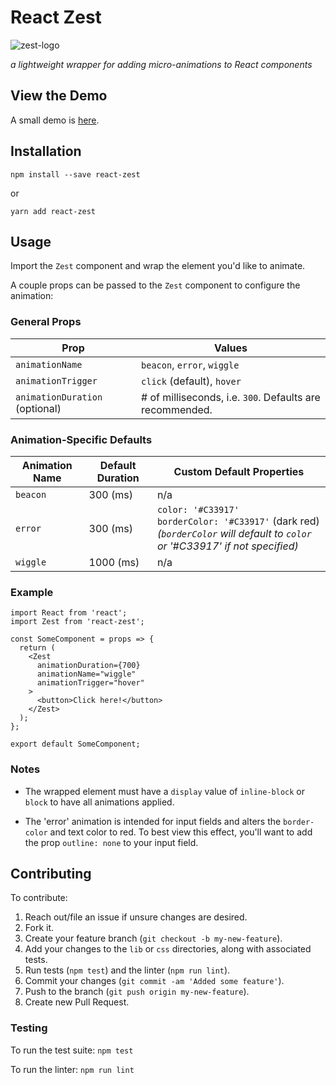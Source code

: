 # React Zest
![zest-logo](https://s3.amazonaws.com/react-zest/zest.png)

_a lightweight wrapper for adding micro-animations to React components_

## View the Demo
A small demo is [here](https://zest-demo.herokuapp.com).

## Installation

```
npm install --save react-zest
```

or

```
yarn add react-zest
```

## Usage

Import the `Zest` component and wrap the element you'd like to animate.

A couple props can be passed to the `Zest` component to configure the animation:

### General Props

| Prop                           | Values                                                   |
|--------------------------------|----------------------------------------------------------|
| `animationName`                | `beacon`, `error`, `wiggle`                              |
| `animationTrigger`             | `click` (default), `hover`                               |
| `animationDuration` (optional) | # of milliseconds, i.e. `300`. Defaults are recommended. |

### Animation-Specific Defaults

| Animation Name | Default Duration    | Custom Default Properties                                             |
|----------------|---------------------|-----------------------------------------------------------------------|
| `beacon`       | 300 (ms)  | n/a                                                                             |
| `error`        | 300 (ms)  | `color: '#C33917'`<br>`borderColor: '#C33917'` (dark red)</br>_(`borderColor` will default to `color` or '#C33917' if not specified)_ |
| `wiggle`       | 1000 (ms) | n/a                                                                             |


### Example

```
import React from 'react';
import Zest from 'react-zest';

const SomeComponent = props => {
  return (
    <Zest
      animationDuration={700}
      animationName="wiggle"
      animationTrigger="hover"
    >
      <button>Click here!</button>
    </Zest>
  );
};

export default SomeComponent;
```

### Notes

* The wrapped element must have a `display` value of `inline-block` or `block` to have all animations applied.

* The 'error' animation is intended for input fields and alters the `border-color` and text color to red. To best view this effect, you'll want to add the prop `outline: none` to your input field.

## Contributing

To contribute:

1. Reach out/file an issue if unsure changes are desired.
1. Fork it.
1. Create your feature branch (`git checkout -b my-new-feature`).
1. Add your changes to the `lib` or `css` directories, along with associated tests.
1. Run tests (`npm test`) and the linter (`npm run lint`).
1. Commit your changes (`git commit -am 'Added some feature'`).
1. Push to the branch (`git push origin my-new-feature`).
1. Create new Pull Request.

### Testing

To run the test suite: `npm test`

To run the linter: `npm run lint`
